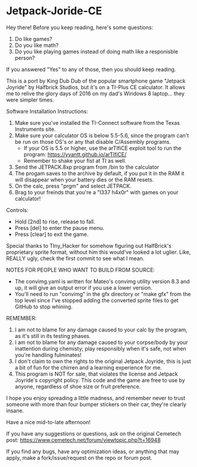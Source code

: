 # Jetpack-Joride-CE
Hey there! Before you keep reading, here's some questions:
1. Do like games?
2. Do you like math?
3. Do you like playing games instead of doing math like a responisble person?

If you answered "Yes" to any of those, then you should keep reading.

This is a port by King Dub Dub of the popular smartphone game "Jetpack Joyride" by Halfbrick Studios, but it's on a TI-Plus CE calculator. It allows me to relive the glory days of 2016 on my dad's Windows 8 laptop... they were simpler times.

Software Installation Instructions:

1. Make sure you've installed the TI-Connect software from the Texas Instruments site.
2. Make sure your calculator OS is below 5.5-5.6, since the program can't be run on those OS's or any that disable C/Assembly programs.
    - If your OS is 5.5 or higher, use the arTIfiCE exploit tool to run the program: https://yvantt.github.io/arTIfiCE/
    - Remember to shake your fist at TI as well.
3. Send the JETPACK.8xp program from /bin to the calculator
4. The progam saves to the archive by default, if you put it in the RAM it will disappear when your battery dies or the RAM resets.
5. On the calc, press "prgm" and select JETPACK.
6. Brag to your freinds that you're a "l337 h4x0r" with games on your calculator!

Controls:
- Hold [2nd] to rise, release to fall.
- Press [del] to enter the pause menu.
- Press [clear] to exit the game.

Special thanks to TIny_Hacker for somehow figuring out HalfBrick's proprietary sprite format, without him this would've looked a lot uglier. Like, REALLY ugly, check the first commit to see what I mean.

NOTES FOR PEOPLE WHO WANT TO BUILD FROM SOURCE:
- The convimg.yaml is written for Mateo's convimg utility version 8.3 and up, it will give an output error if you use a lower version.
- You'll need to run "convimg" in the gfx directory or "make gfx" from the top level since I've stopped adding the converted sprite
files to get GitHub to stop whining.

REMEMBER:
1. I am not to blame for any damage caused to your calc by the program, as it's still in its testing phases.
2. I am not to blame for any damage caused to your corpse/body by your inattention during chemisty; play responsibly when it's safe, not when you're handling fulminates!
3. I don't claim to own the rights to the original Jetpack Joyride, this is just a bit of fun for the chirren and a learning experience for me.
4. This program is NOT for sale, that violates the license and Jetpack Joyride's copyright policy. This code and the game are free to use by anyone, regardless of shoe size or fruit preference.

I hope you enjoy spreading a little madness, and remember never to trust someone with more than four bumper stickers on their car, they're clearly insane.

Have a nice mid-to-late afternoon!

If you have any suggestions or questions, ask on the original Cemetech post:
https://www.cemetech.net/forum/viewtopic.php?t=16948

If you find any bugs, have any optimization ideas, or anything that may apply, make a fork/issue/request on the repo or forum post.

